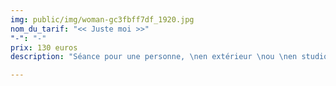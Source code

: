 ```yaml
---
img: public/img/woman-gc3fbff7df_1920.jpg
nom_du_tarif: "<< Juste moi >>"
"-": "-"
prix: 130 euros
description: "Séance pour une personne, \nen extérieur \nou \nen studio."

---
```

